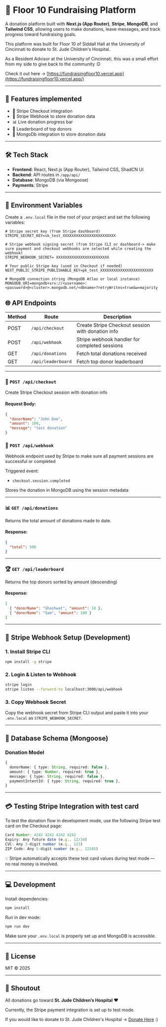 # 🎯 Floor 10 Fundraising Platform

A donation platform built with **Next.js (App Router)**, **Stripe**, **MongoDB**, and **Tailwind CSS**, allowing users to make donations, leave messages, and track progress toward fundraising goals.

This platform was built for Floor 10 of Siddall Hall at the University of Cincinnati to donate to St. Jude Children's Hospital. 

As a Resident Advisor at the University of Cincinnati, this was a small effort from my side to give back to the community :D

Check it out here -> [https://fundraisingfloor10.vercel.app](https://fundraisingfloor10.vercel.app/)

---

## 🚀 Features implemented

- 🧾 Stripe Checkout integration
- 📡 Stripe Webhook to store donation data
- 📊 Live donation progress bar
- 🥇 Leaderboard of top donors
- 🍞 MongoDb integration to store donation data 
---

## 🛠 Tech Stack

- **Frontend**: React, Next.js (App Router), Tailwind CSS, ShadCN UI
- **Backend**: API routes in `/app/api/`
- **Database**: MongoDB (via Mongoose)
- **Payments**: Stripe

---

## 🔐 Environment Variables

Create a `.env.local` file in the root of your project and set the following variables:

```env
# Stripe secret key (from Stripe dashboard)
STRIPE_SECRET_KEY=sk_test_XXXXXXXXXXXXXXXXXXXXXXXX

# Stripe webhook signing secret (from Stripe CLI or dashboard-> make sure payment and checkout webhooks are selected while creating the webhook)
STRIPE_WEBHOOK_SECRET= XXXXXXXXXXXXXXXXXXXXXXXX

# Your public Stripe key (used in Checkout if needed)
NEXT_PUBLIC_STRIPE_PUBLISHABLE_KEY=pk_test_XXXXXXXXXXXXXXXXXXXXXXXX

# MongoDB connection string (MongoDB Atlas or local instance)
MONGODB_URI=mongodb+srv://<username>:<password>@<cluster>.mongodb.net/<dbname>?retryWrites=true&w=majority
```

## 🌐 API Endpoints

| Method | Route              | Description                                        |
|--------|--------------------|----------------------------------------------------|
| POST   | `/api/checkout`    | Create Stripe Checkout session with donation info |
| POST   | `/api/webhook`     | Stripe webhook handler for completed sessions     |
| GET    | `/api/donations`   | Fetch total donations received                    |
| GET    | `/api/leaderboard` | Fetch top donor leaderboard                       |

---

### 🔁 `POST /api/checkout`

 Create Stripe Checkout session with donation info

#### Request Body:
```json
{
  "donorName": "John Doe",
  "amount": 100,
  "message": "test donation"
}
```

### 📩 `POST /api/webhook`

Webhook endpoint used by Stripe to make sure all payment sessions are successful or completed

Triggered event:
- `checkout.session.completed`

Stores the donation in MongoDB using the session metadata

---

### 📊 `GET /api/donations`

Returns the total amount of donations made to date.

#### Response:
```json
{
  "total": 500
}
```

---

### 🏆 `GET /api/leaderboard`

Returns the top donors sorted by amount (descending)

#### Response:
```json
[
  { "donorName": "Shashwat", "amount": 10 },
  { "donorName": "Sam", "amount": 100 }
]
```

---

## 🧪 Stripe Webhook Setup (Development)

### 1. Install Stripe CLI

```bash
npm install -g stripe
```

### 2. Login & Listen to Webhook

```bash
stripe login
stripe listen --forward-to localhost:3000/api/webhook
```

### 3. Copy Webhook Secret

Copy the webhook secret from Stripe CLI output and paste it into your `.env.local` as `STRIPE_WEBHOOK_SECRET`.

---

## 🧱 Database Schema (Mongoose)

### Donation Model

```ts
{
  donorName: { type: String, required: false },
  amount: { type: Number, required: true },
  message: { type: String, required: false },
  paymentIntentId: { type: String, required: true },
}
```

---

## 💳 Testing Stripe Integration with test card

To test the donation flow in development mode, use the following Stripe test card on the Checkout page:

```js
Card Number: 4242 4242 4242 4242
Expiry: Any future date (e.g., 12/34)
CVC: Any 3-digit number (e.g., 123)
ZIP Code: Any 5-digit number (e.g., 12345)
```
💡 Stripe automatically accepts these test card values during test mode — no real money is involved.

---

## 💻 Development

Install dependencies:

```bash
npm install
```

Run in dev mode:

```bash
npm run dev
```

Make sure your `.env.local` is properly set up and MongoDB is accessible.

---

## 📜 License

MIT © 2025

---

## 🙌 Shoutout

All donations go toward **St. Jude Children’s Hospital** ❤️

Currently, the Stripe payment integration is set up to test mode.

If you would like to donate to St. Jude Children's Hospital -> [Donate Here](https://www.stjude.org/donate/donate-to-st-jude.html?sc_icid=header-btn-donate-now) :)
